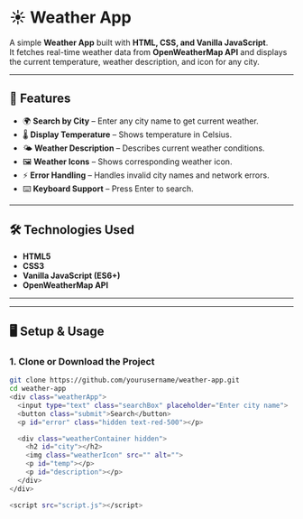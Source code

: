# ☀️ Weather App

A simple **Weather App** built with **HTML, CSS, and Vanilla JavaScript**.  
It fetches real-time weather data from **OpenWeatherMap API** and displays the current temperature, weather description, and icon for any city.

---

## 🚀 Features
- 🌍 **Search by City** – Enter any city name to get current weather.
- 🌡️ **Display Temperature** – Shows temperature in Celsius.
- 🌤️ **Weather Description** – Describes current weather conditions.
- 🖼️ **Weather Icons** – Shows corresponding weather icon.
- ⚡ **Error Handling** – Handles invalid city names and network errors.
- ⌨️ **Keyboard Support** – Press Enter to search.

---

## 🛠️ Technologies Used
- **HTML5**
- **CSS3**
- **Vanilla JavaScript (ES6+)**
- **OpenWeatherMap API**

---


---

## 🖥️ Setup & Usage
### 1. Clone or Download the Project
```bash
git clone https://github.com/yourusername/weather-app.git
cd weather-app
<div class="weatherApp">
  <input type="text" class="searchBox" placeholder="Enter city name">
  <button class="submit">Search</button>
  <p id="error" class="hidden text-red-500"></p>

  <div class="weatherContainer hidden">
    <h2 id="city"></h2>
    <img class="weatherIcon" src="" alt="">
    <p id="temp"></p>
    <p id="description"></p>
  </div>
</div>

<script src="script.js"></script>

